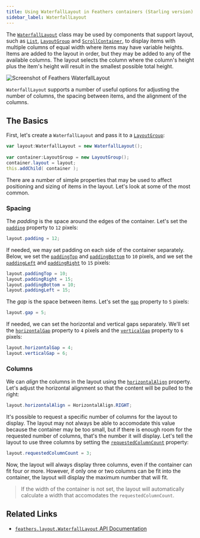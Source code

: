 ```yaml
---
title: Using WaterfallLayout in Feathers containers (Starling version)
sidebar_label: WaterfallLayout
---
```


The [`WaterfallLayout`](/api-reference/feathers/layout/WaterfallLayout.html) class may be used by components that support layout, such as [`List`](./list.md), [`LayoutGroup`](./layout-group.md) and [`ScrollContainer`](./scroll-container.md), to display items with multiple columns of equal width where items may have variable heights. Items are added to the layout in order, but they may be added to any of the available columns. The layout selects the column where the column's height plus the item's height will result in the smallest possible total height.

<picture><img src="/learn/as3-starling/images/waterfall-layout.png" srcset="/learn/as3-starling/images/waterfall-layout@2x.png 2x" alt="Screenshot of Feathers WaterfallLayout" /></picture>

`WaterfallLayout` supports a number of useful options for adjusting the number of columns, the spacing between items, and the alignment of the columns.

## The Basics

First, let's create a `WaterfallLayout` and pass it to a [`LayoutGroup`](./layout-group.md):

```actionscript
var layout:WaterfallLayout = new WaterfallLayout();
 
var container:LayoutGroup = new LayoutGroup();
container.layout = layout;
this.addChild( container );
```

There are a number of simple properties that may be used to affect positioning and sizing of items in the layout. Let's look at some of the most common.

### Spacing

The _padding_ is the space around the edges of the container. Let's set the [`padding`](/api-reference/feathers/layout/WaterfallLayout.html#padding) property to `12` pixels:

```actionscript
layout.padding = 12;
```

If needed, we may set padding on each side of the container separately. Below, we set the [`paddingTop`](/api-reference/feathers/layout/WaterfallLayout.html#paddingTop) and [`paddingBottom`](/api-reference/feathers/layout/WaterfallLayout.html#paddingBottom) to `10` pixels, and we set the [`paddingLeft`](/api-reference/feathers/layout/WaterfallLayout.html#paddingLeft) and [`paddingRight`](/api-reference/feathers/layout/WaterfallLayout.html#paddingRight) to `15` pixels:

```actionscript
layout.paddingTop = 10;
layout.paddingRight = 15;
layout.paddingBottom = 10;
layout.paddingLeft = 15;
```

The _gap_ is the space between items. Let's set the [`gap`](/api-reference/feathers/layout/WaterfallLayout.html#gap) property to `5` pixels:

```actionscript
layout.gap = 5;
```

If needed, we can set the horizontal and vertical gaps separately. We'll set the [`horizontalGap`](/api-reference/feathers/layout/WaterfallLayout.html#horizontalGap) property to `4` pixels and the [`verticalGap`](/api-reference/feathers/layout/WaterfallLayout.html#verticalGap) property to `6` pixels:

```actionscript
layout.horizontalGap = 4;
layout.verticalGap = 6;
```

### Columns

We can _align_ the columns in the layout using the [`horizontalAlign`](/api-reference/feathers/layout/WaterfallLayout.html#horizontalAlign) property. Let's adjust the horizontal alignment so that the content will be pulled to the right:

```actionscript
layout.horizontalAlign = HorizontalAlign.RIGHT;
```

It's possible to request a specific number of columns for the layout to display. The layout may not always be able to accomodate this value because the container may be too small, but if there is enough room for the requested number of columns, that's the number it will display. Let's tell the layout to use three columns by setting the [`requestedColumnCount`](/api-reference/feathers/layout/WaterfallLayout.html#requestedColumnCount) property:

```actionscript
layout.requestedColumnCount = 3;
```

Now, the layout will always display three columns, even if the container can fit four or more. However, if only one or two columns can be fit into the container, the layout will display the maximum number that will fit.

> If the width of the container is not set, the layout will automatically calculate a width that accomodates the `requestedColumnCount`.

## Related Links

- [`feathers.layout.WaterfallLayout` API Documentation](/api-reference/feathers/layout/WaterfallLayout.html)
